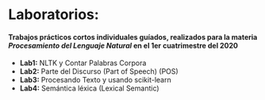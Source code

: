 # Laboratorios:
#### Trabajos prácticos cortos individuales guíados, realizados para la materia _Procesamiento del Lenguaje Natural_ en el 1er cuatrimestre del 2020

* **Lab1:** NLTK y Contar Palabras Corpora
* **Lab2:** Parte del Discurso (Part of Speech) (POS)
* **Lab3:** Procesando Texto y usando scikit-learn
* **Lab4:** Semántica léxica (Lexical Semantic)
